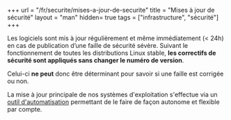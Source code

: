 +++
url = "/fr/securite/mises-a-jour-de-securite"
title = "Mises à jour de sécurité"
layout = "man"
hidden= true
tags = ["infrastructure", "sécurité"]
+++

Les logiciels sont mis à jour régulièrement et même immédiatement (< 24h) en cas de publication d’une faille de sécurité sévère. Suivant le fonctionnement de toutes les distributions Linux stable, **les correctifs de sécurité sont appliqués sans changer le numéro de version**.

Celui-ci **ne peut** donc être déterminant pour savoir si une faille est corrigée ou non.

La mise à jour principale de nos systèmes d'exploitation s'effectue via un [outil d'automatisation](advanced/migrations) permettant de le faire de façon autonome et flexible par compte.
